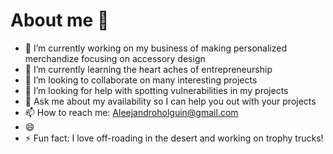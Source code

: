 # About me 👋


<!--**Aleeholguin/Aleeholguin** is a ✨ _special_ ✨ repository because its `README.md` (this file) appears on your GitHub profile.

Here are some ideas to get you started:-->

- 🔭 I’m currently working on my business of making personalized merchandize focusing on accessory design
- 🌱 I’m currently learning the heart aches of entrepreneurship
- 👯 I’m looking to collaborate on many interesting projects
- 🤔 I’m looking for help with spotting vulnerabilities in my projects
- 💬 Ask me about my availability so I can help you out with your projects
- 📫 How to reach me: Aleejandroholguin@gmail.com
- 😄 
- ⚡ Fun fact: I love off-roading in the desert and working on trophy trucks!
